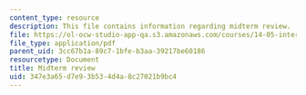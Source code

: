 ```yaml
---
content_type: resource
description: This file contains information regarding midterm review.
file: https://ol-ocw-studio-app-qa.s3.amazonaws.com/courses/14-05-intermediate-macroeconomics-spring-2013/347e3a65d7e93b534d4a8c27021b9bc4_MIT14_05S13_midterm_revi.pdf
file_type: application/pdf
parent_uid: 3cc67b1a-89c7-1bfe-b3aa-39217be60186
resourcetype: Document
title: Midterm review
uid: 347e3a65-d7e9-3b53-4d4a-8c27021b9bc4
---
```

